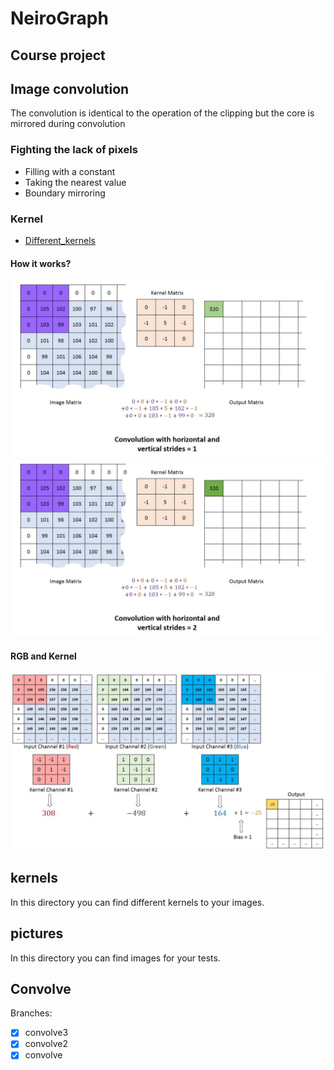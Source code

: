 # NeiroGraph
## Course project

## Image convolution
The convolution is identical to the operation of the clipping but the core is mirrored during convolution

### Fighting the lack of pixels
* Filling with a constant
* Taking the nearest value
* Boundary mirroring

### Kernel
- [Different_kernels](https://en.wikipedia.org/wiki/Kernel_(image_processing))

#### How it works?
<img src='theory/stride1.gif'>

<img src='theory/stride2.gif'>

#### RGB and Kernel
<img src='theory/rgb.gif'>

## kernels
In this directory you can find different kernels to your images.

## pictures
In this directory you can find images for your tests.

## Convolve
Branches:
- [x] convolve3
- [x] convolve2
- [x] convolve

